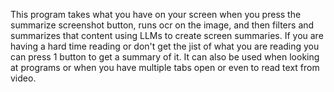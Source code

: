 This program takes what you have on your screen when you press the summarize screenshot button, runs ocr on the image, and then filters and summarizes that content using LLMs to create screen summaries. If you are having a hard time reading or don't get the jist of what you are reading you can press 1 button to get a summary of it. It can also be used when looking at programs or when you have multiple tabs open or even to read text from video.
